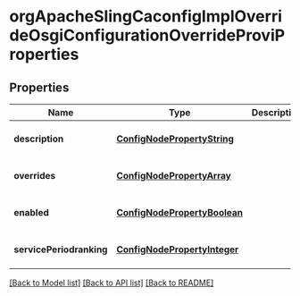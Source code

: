 # orgApacheSlingCaconfigImplOverrideOsgiConfigurationOverrideProviProperties

## Properties
Name | Type | Description | Notes
------------ | ------------- | ------------- | -------------
**description** | [**ConfigNodePropertyString**](ConfigNodePropertyString.md) |  | [optional] [default to null]
**overrides** | [**ConfigNodePropertyArray**](ConfigNodePropertyArray.md) |  | [optional] [default to null]
**enabled** | [**ConfigNodePropertyBoolean**](ConfigNodePropertyBoolean.md) |  | [optional] [default to null]
**servicePeriodranking** | [**ConfigNodePropertyInteger**](ConfigNodePropertyInteger.md) |  | [optional] [default to null]

[[Back to Model list]](../README.md#documentation-for-models) [[Back to API list]](../README.md#documentation-for-api-endpoints) [[Back to README]](../README.md)


